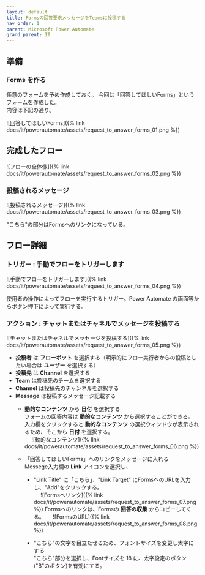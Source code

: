 ```yaml
---
layout: default
title: Formsの回答要求メッセージをTeamsに投稿する
nav_order: 1
parent: Microsoft Power Automate
grand_parent: IT
---
```


## 準備

### Forms を作る

任意のフォームを予め作成しておく。
今回は「回答してほしいForms」というフォームを作成した。  
内容は下記の通り。

![回答してほしいForms]({% link docs/it/powerautomate/assets/request_to_answer_forms_01.png %})

## 完成したフロー

![フローの全体像]({% link docs/it/powerautomate/assets/request_to_answer_forms_02.png %})

### 投稿されるメッセージ

![投稿されるメッセージ]({% link docs/it/powerautomate/assets/request_to_answer_forms_03.png %})

"こちら"の部分はFormsへのリンクになっている。

## フロー詳細

### トリガー : 手動でフローをトリガーします

![手動でフローをトリガーします]({% link docs/it/powerautomate/assets/request_to_answer_forms_04.png %})

使用者の操作によってフローを実行するトリガー。Power Automate の画面等からボタン押下によって実行する。

### アクション : チャットまたはチャネルでメッセージを投稿する

![チャットまたはチャネルでメッセージを投稿する]({% link docs/it/powerautomate/assets/request_to_answer_forms_05.png %})

- **投稿者** は **フローボット** を選択する（明示的にフロー実行者からの投稿としたい場合は **ユーザー** を選択する）
- **投稿先** は **Channel** を選択する
- **Team** は投稿先のチームを選択する
- **Channel** は投稿先のチャンネルを選択する
- **Message** は投稿するメッセージ記載する
  - **動的なコンテンツ** から **日付** を選択する  
  フォームの回答内容は **動的なコンテンツ** から選択することができる。
  入力欄をクリックすると **動的なコンテンツ** の選択ウィンドウが表示されるため、そこから **日付** を選択する。  
  　
  ![動的なコンテンツ]({% link docs/it/powerautomate/assets/request_to_answer_forms_06.png %})

  - 「回答してほしいForms」へのリンクをメッセージに入れる  
  Messege入力欄の **Link** アイコンを選択し、
    - "Link Title" に「こちら」、"Link Target" にFormsへのURLを入力し、"Add"をクリックする。  
    　
    ![Formsへリンク]({% link docs/it/powerautomate/assets/request_to_answer_forms_07.png %})
    Formsへのリンクは、Formsの **回答の収集** からコピーしてくる。
    　
    ![FormsのURL]({% link docs/it/powerautomate/assets/request_to_answer_forms_08.png %})

    - "こちら"の文字を目立たせるため、フォントサイズを変更し太字にする  
    "こちら"部分を選択し、Fontサイズを 18 に、太字設定のボタン("B"のボタン)を有効にする。